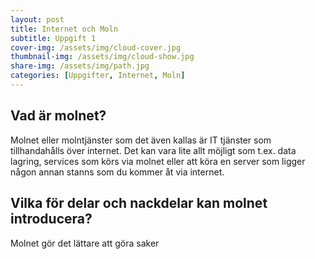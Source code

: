 ```yaml
---
layout: post
title: Internet och Moln
subtitle: Uppgift 1
cover-img: /assets/img/cloud-cover.jpg
thumbnail-img: /assets/img/cloud-show.jpg
share-img: /assets/img/path.jpg
categories: [Uppgifter, Internet, Moln]
---
```

## Vad är molnet?
Molnet eller molntjänster som det även kallas är IT tjänster som tillhandahålls över internet. Det kan vara lite allt möjligt som t.ex. data lagring, services som körs via molnet eller att köra en server som ligger någon annan stanns som du kommer åt via internet.

## Vilka för delar och nackdelar kan molnet introducera?
Molnet gör det lättare att göra saker
